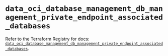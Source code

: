 # `data_oci_database_management_db_management_private_endpoint_associated_databases`

Refer to the Terraform Registry for docs: [`data_oci_database_management_db_management_private_endpoint_associated_databases`](https://registry.terraform.io/providers/oracle/oci/7.19.0/docs/data-sources/database_management_db_management_private_endpoint_associated_databases).
